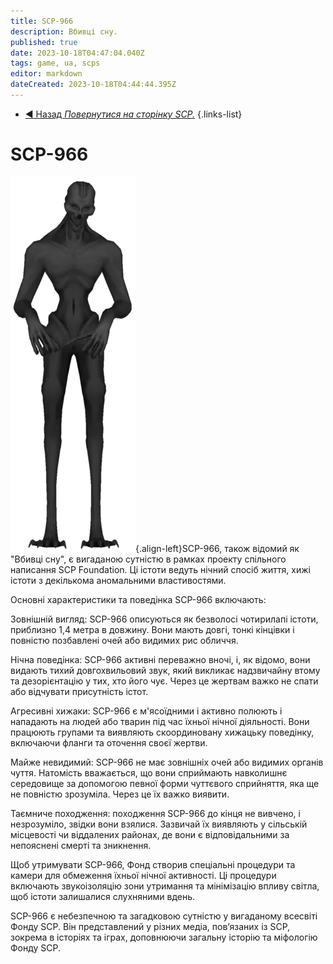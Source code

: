 ```yaml
---
title: SCP-966
description: Вбивці сну.
published: true
date: 2023-10-18T04:47:04.040Z
tags: game, ua, scps
editor: markdown
dateCreated: 2023-10-18T04:44:44.395Z
---
```


- [:arrow_backward: Назад *Повернутися на сторінку SCP.*](/uk/game/scps)
{.links-list}
# SCP-966
![966.png](/images/roles/966.png){.align-left}SCP-966, також відомий як "Вбивці сну", є вигаданою сутністю в рамках проекту спільного написання SCP Foundation. Ці істоти ведуть нічний спосіб життя, хижі істоти з декількома аномальними властивостями.

Основні характеристики та поведінка SCP-966 включають:

Зовнішній вигляд: SCP-966 описуються як безволосі чотирилапі істоти, приблизно 1,4 метра в довжину. Вони мають довгі, тонкі кінцівки і повністю позбавлені очей або видимих ​​рис обличчя.

Нічна поведінка: SCP-966 активні переважно вночі, і, як відомо, вони видають тихий довгохвильовий звук, який викликає надзвичайну втому та дезорієнтацію у тих, хто його чує. Через це жертвам важко не спати або відчувати присутність істот.

Агресивні хижаки: SCP-966 є м'ясоїдними і активно полюють і нападають на людей або тварин під час їхньої нічної діяльності. Вони працюють групами та виявляють скоординовану хижацьку поведінку, включаючи фланги та оточення своєї жертви.

Майже невидимий: SCP-966 не має зовнішніх очей або видимих ​​органів чуття. Натомість вважається, що вони сприймають навколишнє середовище за допомогою певної форми чуттєвого сприйняття, яка ще не повністю зрозуміла. Через це їх важко виявити.

Таємниче походження: походження SCP-966 до кінця не вивчено, і незрозуміло, звідки вони взялися. Зазвичай їх виявляють у сільській місцевості чи віддалених районах, де вони є відповідальними за непояснені смерті та зникнення.

Щоб утримувати SCP-966, Фонд створив спеціальні процедури та камери для обмеження їхньої нічної активності. Ці процедури включають звукоізоляцію зони утримання та мінімізацію впливу світла, щоб істоти залишалися слухняними вдень.

SCP-966 є небезпечною та загадковою сутністю у вигаданому всесвіті Фонду SCP. Він представлений у різних медіа, пов’язаних із SCP, зокрема в історіях та іграх, доповнюючи загальну історію та міфологію Фонду SCP.